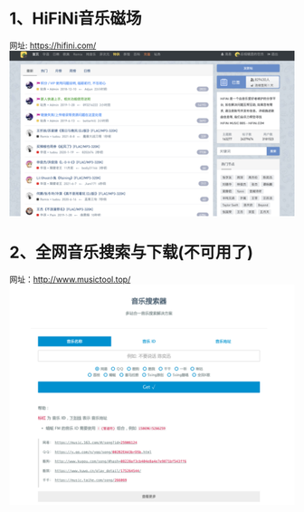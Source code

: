  # 1、HiFiNi音乐磁场
 网址: https://hifini.com/
  ![](https://github.com/guoshijie/UseFulTools/blob/main/03-audio/%E9%9F%B3%E4%B9%90%E7%A3%81%E5%9C%BA.png)

 # 2、全网音乐搜索与下载(不可用了)
 网址：http://www.musictool.top/
 ![](https://github.com/guoshijie/UseFulTools/blob/main/03-audio/%E9%9F%B3%E4%B9%90%E6%90%9C%E7%B4%A2%E8%A7%A3%E5%86%B3%E6%96%B9%E6%A1%88.png)

